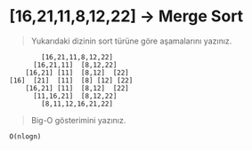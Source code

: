 # [16,21,11,8,12,22] -> Merge Sort
> Yukarıdaki dizinin sort türüne göre aşamalarını yazınız.

            [16,21,11,8,12,22]  
          [16,21,11]  [8,12,22]  
        [16,21] [11]  [8,12]  [22]  
    [16]  [21]  [11]  [8] [12] [22]  
        [16,21] [11]  [8,12]  [22]  
          [11,16,21]  [8,12,22]  
            [8,11,12,16,21,22]  

> Big-O gösterimini yazınız.

    O(nlogn)
